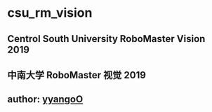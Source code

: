 # csu_rm_vision
## Centrol South University RoboMaster Vision 2019
## 中南大学 RoboMaster 视觉 2019
## author: [yyangoO](https://github.com/yyangoO)
